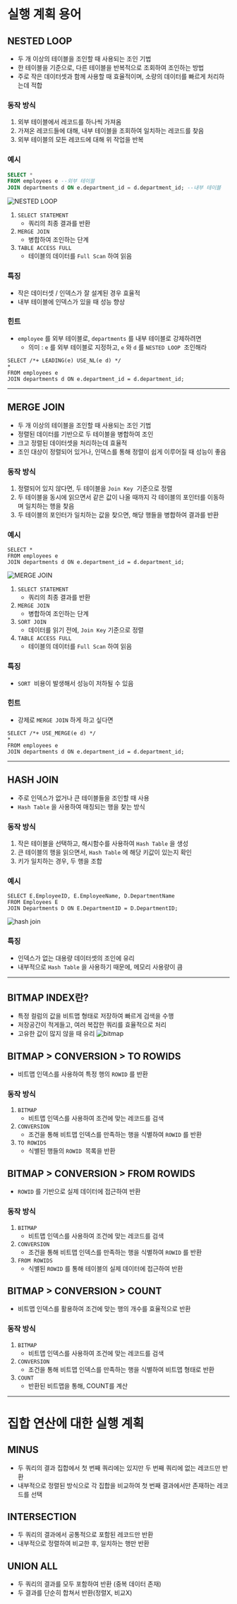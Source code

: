 # 실행 계획 용어

## NESTED LOOP
- 두 개 이상의 테이블을 조인할 때 사용되는 조인 기법
- 한 테이블을 기준으로, 다른 테이블을 반복적으로 조회하여 조인하는 방법
- 주로 작은 데이터셋과 함께 사용할 때 효율적이며, 소량의 데이터를 빠르게 처리하는데 적합

### 동작 방식
1. 외부 테이블에서 레코드를 하나씩 가져옴
2. 가져온 레코드들에 대해, 내부 테이블을 조회하여 일치하는 레코드를 찾음
3. 외부 테이블의 모든 레코드에 대해 위 작업을 반복

### 예시
```sql
SELECT *
FROM employees e --외부 테이블
JOIN departments d ON e.department_id = d.department_id; --내부 테이블
```
![NESTED LOOP](./images/image014.png) 

1. `SELECT STATEMENT` 
    - 쿼리의 최종 결과를 반환
2. `MERGE JOIN` 
    - 병합하여 조인하는 단계
3. `TABLE ACCESS FULL` 
    - 테이블의 데이터를 `Full Scan` 하여 읽음

### 특징
- 작은 데이터셋 / 인덱스가 잘 설계된 경우 효율적
- 내부 테이블에 인덱스가 있을 때 성능 향상

### 힌트
- `employee` 를 외부 테이블로, `departments` 를 내부 테이블로 강제하려면
    - 의미 : `e` 를 외부 테이블로 지정하고, `e` 와 `d` 를 `NESTED LOOP`  조인해라
```
SELECT /*+ LEADING(e) USE_NL(e d) */
*
FROM employees e
JOIN departments d ON e.department_id = d.department_id;
```

---

## MERGE JOIN
- 두 개 이상의 테이블을 조인할 때 사용되는 조인 기법
- 정렬된 데이터를 기반으로 두 테이블을 병합하여 조인
- 크고 정렬된 데이터셋을 처리하는데 효율적
- 조인 대상이 정렬되어 있거나, 인덱스를 통해 정렬이 쉽게 이루어질 때 성능이 좋음

### 동작 방식
1. 정렬되어 있지 않다면, 두 테이블을 `Join Key`  기준으로 정렬
2. 두 테이블을 동시에 읽으면서 같은 값이 나올 때까지 각 테이블의 포인터를 이동하며 일치하는 행을 찾음
3. 두 테이블의 포인터가 일치하는 값을 찾으면, 해당 행들을 병합하여 결과를 반환

### 예시
```
SELECT *
FROM employees e
JOIN departments d ON e.department_id = d.department_id;
```
![MERGE JOIN](./images/image015.png)  

1. `SELECT STATEMENT` 
    - 쿼리의 최종 결과를 반환
2. `MERGE JOIN` 
    - 병합하여 조인하는 단계
3. `SORT JOIN` 
    - 데이터를 읽기 전에, `Join Key` 기준으로 정렬
4. `TABLE ACCESS FULL` 
    - 테이블의 데이터를 `Full Scan` 하여 읽음

### 특징
- `SORT`  비용이 발생해서 성능이 저하될 수 있음

### 힌트
- 강제로 `MERGE JOIN` 하게 하고 싶다면
```
SELECT /*+ USE_MERGE(e d) */
*
FROM employees e
JOIN departments d ON e.department_id = d.department_id;
```

---

## HASH JOIN
- 주로 인덱스가 없거나 큰 테이블들을 조인할 때 사용
- `Hash Table` 을 사용하여 매칭되는 행을 찾는 방식

### 동작 방식
1. 작은 테이블을 선택하고, 해시함수를 사용하여 `Hash Table` 을 생성
2. 큰 테이블의 행을 읽으면서, `Hash Table` 에 해당 키값이 있는지 확인
3. 키가 일치하는 경우, 두 행을 조합

### 예시
```
SELECT E.EmployeeID, E.EmployeeName, D.DepartmentName
FROM Employees E
JOIN Departments D ON E.DepartmentID = D.DepartmentID;
```
![hash join](./images/image016.png)

### 특징
- 인덱스가 없는 대용량 데이터셋의 조인에 유리
- 내부적으로 `Hash Table` 을 사용하기 때문에, 메모리 사용량이 큼

---

## BITMAP INDEX란?
- 특정 컬럼의 값을 비트맵 형태로 저장하여 빠르게 검색을 수행
- 저장공간이 적게들고, 여러 복잡한 쿼리를 효율적으로 처리
- 고유한 값이 많지 않을 때 유리
![bitmap](./images/image017.png)

## BITMAP > CONVERSION > TO ROWIDS
- 비트맵 인덱스를 사용하여 특정 행의 `ROWID` 를 반환
### 동작 방식
1. `BITMAP` 
    - 비트맵 인덱스를 사용하여 조건에 맞는 레코드를 검색
2. `CONVERSION` 
    - 조건을 통해 비트맵 인덱스를 만족하는 행을 식별하여 `ROWID` 를 반환
3. `TO ROWIDS` 
    - 식별된 행들의 `ROWID`  목록을 반환

## BITMAP > CONVERSION > FROM ROWIDS
- `ROWID` 를 기반으로 실제 데이터에 접근하여 반환
### 동작 방식
1. `BITMAP` 
    - 비트맵 인덱스를 사용하여 조건에 맞는 레코드를 검색
2. `CONVERSION` 
    - 조건을 통해 비트맵 인덱스를 만족하는 행을 식별하여 `ROWID` 를 반환
3. `FROM ROWIDS` 
    - 식별된 `ROWID` 를 통해 테이블의 실제 데이터에 접근하여 반환

## BITMAP > CONVERSION > COUNT
- 비트맵 인덱스를 활용하여 조건에 맞는 행의 개수를 효율적으로 반환
### 동작 방식
1. `BITMAP` 
    - 비트맵 인덱스를 사용하여 조건에 맞는 레코드를 검색
2. `CONVERSION` 
    - 조건을 통해 비트맵 인덱스를 만족하는 행을 식별하여 비트맵 형태로 반환
3. `COUNT` 
    - 반환된 비트맵을 통해, COUNT를 계산

---

# 집합 연산에 대한 실행 계획
## MINUS
- 두 쿼리의 결과 집합에서 첫 번째 쿼리에는 있지만 두 번째 쿼리에 없는 레코드만 반환
- 내부적으로 정렬된 방식으로 각 집합을 비교하여 첫 번째 결과에서만 존재하는 레코드를 선택

## INTERSECTION
- 두 쿼리의 결과에서 공통적으로 포함된 레코드만 반환
- 내부적으로 정렬하여 비교한 후, 일치하는 행만 반환

## UNION ALL
- 두 쿼리의 결과를 모두 포함하여 반환 (중복 데이터 존재)
- 두 결과를 단순히 합쳐서 반환(정렬X, 비교X)
